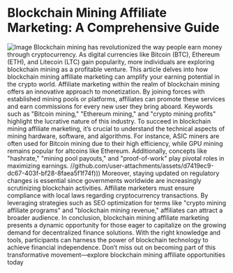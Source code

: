 # Blockchain Mining Affiliate Marketing: A Comprehensive Guide

![Image](https://github.com/user-attachments/assets/d7419ec9-dc67-403f-bf28-8faea5f1f74f)
Blockchain mining has revolutionized the way people earn money through cryptocurrency. As digital currencies like Bitcoin (BTC), Ethereum (ETH), and Litecoin (LTC) gain popularity, more individuals are exploring blockchain mining as a profitable venture. This article delves into how blockchain mining affiliate marketing can amplify your earning potential in the crypto world.
Affiliate marketing within the realm of blockchain mining offers an innovative approach to monetization. By joining forces with established mining pools or platforms, affiliates can promote these services and earn commissions for every new user they bring aboard. Keywords such as "Bitcoin mining," "Ethereum mining," and "crypto mining profits" highlight the lucrative nature of this industry. 
To succeed in blockchain mining affiliate marketing, it’s crucial to understand the technical aspects of mining hardware, software, and algorithms. For instance, ASIC miners are often used for Bitcoin mining due to their high efficiency, while GPU mining remains popular for altcoins like Ethereum. Additionally, concepts like "hashrate," "mining pool payouts," and "proof-of-work" play pivotal roles in maximizing earnings.
 //github.com/user-attachments/assets/d7419ec9-dc67-403f-bf28-8faea5f1f74f)))
Moreover, staying updated on regulatory changes is essential since governments worldwide are increasingly scrutinizing blockchain activities. Affiliate marketers must ensure compliance with local laws regarding cryptocurrency transactions. By leveraging strategies such as SEO optimization for terms like "crypto mining affiliate programs" and "blockchain mining revenue," affiliates can attract a broader audience.
In conclusion, blockchain mining affiliate marketing presents a dynamic opportunity for those eager to capitalize on the growing demand for decentralized finance solutions. With the right knowledge and tools, participants can harness the power of blockchain technology to achieve financial independence. Don’t miss out on becoming part of this transformative movement—explore blockchain mining affiliate opportunities today
